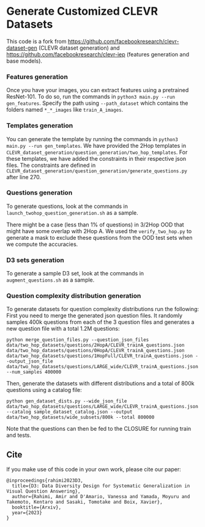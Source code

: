 # Generate Customized CLEVR Datasets
This code is a fork from
https://github.com/facebookresearch/clevr-dataset-gen (CLEVR dataset generation) and 
https://github.com/facebookresearch/clevr-iep (features generation and base models). 

### Features generation
Once you have your images, you can extract features using a pretrained ResNet-101.
To do so, run the commands in `python3 main.py --run gen_features`. 
Specify the path using `--path_dataset` which contains the folders named `*_*_images` like `train_A_images`.

### Templates generation
You can generate the template by running the commands in `python3 main.py --run gen_templates`.
We have provided the 2Hop templates in `CLEVR_dataset_generation/question_generation/two_hop_templates`. For these templates, we have added the constraints in their respective json files. The constraints are defined in `CLEVR_dataset_generation/question_generation/generate_questions.py` after line 270.

### Questions generation
To generate questions, look at the commands in `launch_twohop_question_generation.sh` as a sample. 

There might be a case (less than 1% of questions) in 3/2Hop OOD that might have some overlap with 2Hop A. We used the `verify_two_hop.py` to generate a mask to exclude these questions from the OOD test sets when we compute the accuracies.

### D3 sets generation
To generate a sample D3 set, look at the commands in `augment_questions.sh` as a sample.

### Question complexity distribution generation
To generate datasets for question complexity distributions run the following:
First you need to merge the generated json question files. It randomly samples 400k questions from each of the 3 question files and generates a new question file with a total 1.2M questions:

```
python merge_question_files.py --question_json_files data/two_hop_datasets/questions/2HopA/CLEVR_trainA_questions.json  data/two_hop_datasets/questions/0HopA/CLEVR_trainA_questions.json data/two_hop_datasets/questions/1HopFull/CLEVR_trainA_questions.json --output_json_file  data/two_hop_datasets/questions/LARGE_wide/CLEVR_trainA_questions.json --num_samples 400000
```

Then, generate the datasets with different distributions and a total of 800k questions using a catalog file:

```
python gen_dataset_dists.py --wide_json_file data/two_hop_datasets/questions/LARGE_wide/CLEVR_trainA_questions.json --catalog sample_dataset_catalog.json --output data/two_hop_datasets/wide_subsets/800k --total 800000
```

Note that the questions can then be fed to the CLOSURE for running train and tests.

## Cite

If you make use of this code in your own work, please cite our paper:

```
@inproceedings{rahimi2023D3,
  title={D3: Data Diversity Design for Systematic Generalization in Visual Question Answering},
  author={Rahimi, Amir and D'Amario, Vanessa and Yamada, Moyuru and Takemoto, Kentaro and Sasaki, Tomotake and Boix, Xavier},
  booktitle={Arxiv},
  year={2023}
}
```

